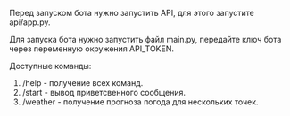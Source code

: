 Перед запуском бота нужно запустить API, для этого запустите api/app.py.

Для запуска бота нужно запустить файл main.py, передайте ключ бота через переменную окружения API_TOKEN.

Доступные команды:
1. /help - получение всех команд.
2. /start - вывод приветсвенного сообщения.
3. /weather - получение прогноза погода для нескольких точек.
